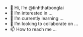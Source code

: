 - 👋 Hi, I’m @tinhthatbonglai
- 👀 I’m interested in ...
- 🌱 I’m currently learning ...
- 💞️ I’m looking to collaborate on ...
- 📫 How to reach me ...

<!---
tinhthatbonglai/tinhthatbonglai is a ✨ special ✨ repository because its `README.md` (this file) appears on your GitHub profile.
You can click the Preview link to take a look at your changes.
--->
